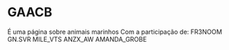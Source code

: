 # GAACB
É uma página sobre animais marinhos
Com a participação de:
FR3NOOM
GN.SVR
MILE_VTS
ANZX_AW
AMANDA_GROBE
